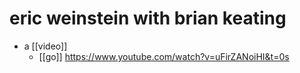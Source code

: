 # eric weinstein with brian keating

- a [[video]] 
  - [[go]] https://www.youtube.com/watch?v=uFirZANoiHI&t=0s

